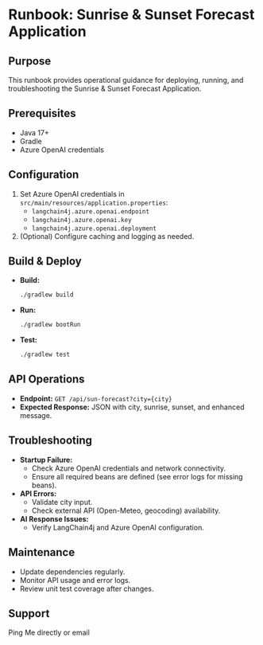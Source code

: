 # Runbook: Sunrise & Sunset Forecast Application

## Purpose
This runbook provides operational guidance for deploying, running, and troubleshooting the Sunrise & Sunset Forecast Application.

## Prerequisites
- Java 17+
- Gradle
- Azure OpenAI credentials

## Configuration
1. Set Azure OpenAI credentials in `src/main/resources/application.properties`:
   - `langchain4j.azure.openai.endpoint`
   - `langchain4j.azure.openai.key`
   - `langchain4j.azure.openai.deployment`
2. (Optional) Configure caching and logging as needed.

## Build & Deploy
- **Build:**
  ```bash
  ./gradlew build
  ```
- **Run:**
  ```bash
  ./gradlew bootRun
  ```
- **Test:**
  ```bash
  ./gradlew test
  ```

## API Operations
- **Endpoint:** `GET /api/sun-forecast?city={city}`
- **Expected Response:** JSON with city, sunrise, sunset, and enhanced message.

## Troubleshooting
- **Startup Failure:**
  - Check Azure OpenAI credentials and network connectivity.
  - Ensure all required beans are defined (see error logs for missing beans).
- **API Errors:**
  - Validate city input.
  - Check external API (Open-Meteo, geocoding) availability.
- **AI Response Issues:**
  - Verify LangChain4j and Azure OpenAI configuration.

## Maintenance
- Update dependencies regularly.
- Monitor API usage and error logs.
- Review unit test coverage after changes.

## Support
Ping Me directly or email

